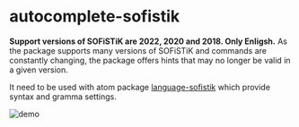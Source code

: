 # autocomplete-sofistik

**Support versions of SOFiSTiK are 2022, 2020 and 2018. Only Enligsh.** As the package supports many versions of SOFiSTiK and commands are constantly changing, the package offers hints that may no longer be valid in a given version.

It need to be used with atom package [language-sofistik](https://atom.io/packages/language-sofistik) which provide syntax and gramma settings.

![demo](https://github.com/bacadra/atom-autocomplete-sofistik/blob/master/demo.gif?raw=true)
